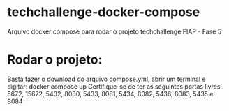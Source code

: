# techchallenge-docker-compose
Arquivo docker compose para rodar o projeto techchallenge FIAP - Fase 5

# Rodar o projeto:
Basta fazer o download do arquivo compose.yml, abrir um terminal e digitar: docker compose up
Certifique-se de ter as seguintes portas livres: 5672, 15672, 5432, 8080, 5433, 8081, 5434, 8082, 5436, 8083, 5435 e 8084
